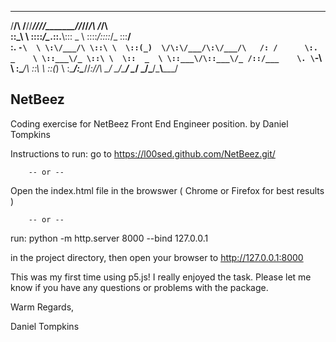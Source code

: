  ___   __   ______  _________  _______  ______  ______    ______     
/__/\ /__/\/_____/\/________//_______/\/_____/\/_____/\  /_____/\    
\::\_\\  \ \::::_\/\__.::.__\\::: _  \ \::::_\/\::::_\/_ \:::__\/    
 \:. `-\  \ \:\/___/\ \::\ \  \::(_)  \/\:\/___/\:\/___/\   /: /     
  \:. _    \ \::___\/_ \::\ \  \::  _  \ \::___\/\::___\/_ /::/___   
   \. \`-\  \ \:\____/\ \::\ \  \::(_)  \ \:\____/\:\____//_:/____/\ 
    \__\/ \__\/\_____\/  \__\/   \_______\/\_____\/\_____\\_______\/ 


NetBeez
--------------------------------------------------------
Coding exercise for NetBeez Front End Engineer position.
by Daniel Tompkins

Instructions to run: go to https://l00sed.github.com/NetBeez.git/

		-- or --

Open the index.html file in the browswer ( Chrome or Firefox for best results )

		-- or --
run:
python -m http.server 8000 --bind 127.0.0.1

in the project directory, then open your browser to http://127.0.0.1:8000

This was my first time using p5.js! I really enjoyed the task. Please let me
know if you have any questions or problems with the package.

Warm Regards,

Daniel Tompkins
